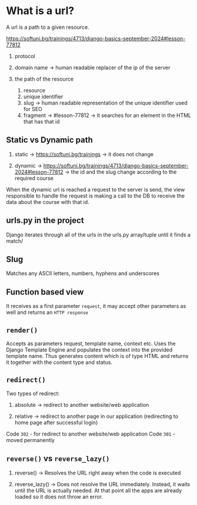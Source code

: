 # What is a url?

A url is a path to a given resource.

https://softuni.bg/trainings/4713/django-basics-september-2024#lesson-77812

1. protocol

2. domain name -> human readable replacer of the ip of the server

3. the path of the resource

    1. resource
    2. unique identifier
    3. slug -> human readable representation of the unique identifier used for SEO
    4. fragment -> #lesson-77812 -> it searches for an element in the HTML that has that id

## Static vs Dynamic path

1. static -> https://softuni.bg/trainings -> it does not change

2. dynamic -> https://softuni.bg/trainings/4713/django-basics-september-2024#lesson-77812 -> the id and the slug change according to the required course

When the dynamic url is reached a request to the server is send, the view responsible to handle the request is making a call to the DB to receive the data about the course with that id.

## urls.py in the project

Django iterates through all of the urls in the urls.py array/tuple until it finds a match/

## Slug

Matches any ASCII letters, numbers, hyphens and underscores

## Function based view

It receives as a first parameter `request`, it may accept other parameters as well and returns an `HTTP response`

## `render()`

Accepts as parameters request, template name, context etc. Uses the Django Template Engine and populates the context into the provided template name. Thus generates content which is of type HTML and returns it together with the content type and status.

## `redirect()`

Two types of redirect:

1. absolute -> redirect to another website/web application

2. relative -> redirect to another page in our application (redirecting to home page after successful login)

Code `302` - for redirect to another website/web application
Code `301` - moved permanently

## `reverse()` vs `reverse_lazy()`

1. reverse() -> Resolves the URL right away when the code is executed 

2. reverse_lazy() -> Does not resolve the URL immediately. Instead, it waits until the URL is actually needed. At that point all the apps are already loaded so it does not throw an error. 
